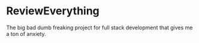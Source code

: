 # ReviewEverything
The big bad dumb freaking project for full stack development that gives me a ton of anxiety.
